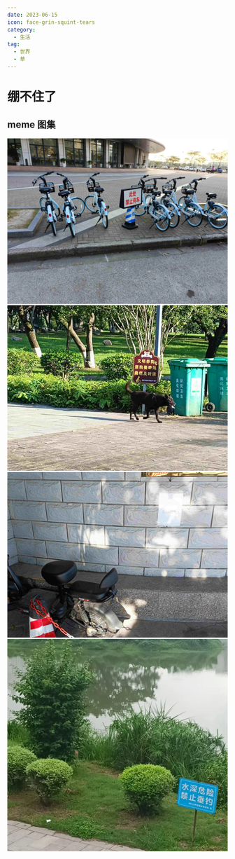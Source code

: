 ```yaml
---
date: 2023-06-15
icon: face-grin-squint-tears
category:
  - 生活
tag:
  - 世界
  - 草
---
```


# 绷不住了

## meme 图集

![meme2](/images/gossip/memes/4.jpg)
![meme2](/images/gossip/memes/1.jpg)
![meme3](/images/gossip/memes/2.jpg)
![meme4](/images/gossip/memes/3.webp)
